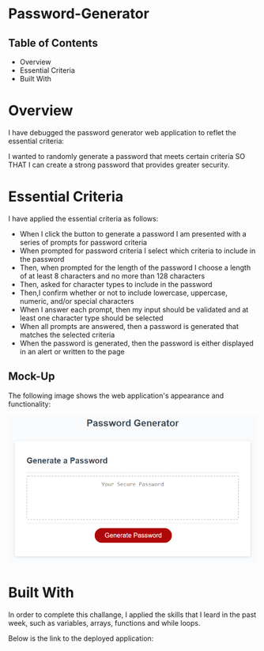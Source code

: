 # Password-Generator


## Table of Contents

* Overview
* Essential Criteria
* Built With


# Overview

I have debugged the password generator web application to reflet the essential criteria:

I wanted to randomly generate a password that meets certain criteria SO THAT I can create a strong password that provides greater security. 

# Essential Criteria 

I have applied the essential criteria as follows:

* When I click the button to generate a password I am presented with a series of prompts for password criteria
* When prompted for password criteria I select which criteria to include in the password
* Then, when prompted for the length of the password I choose a length of at least 8 characters and no more than 128 characters
* Then, asked for character types to include in the password
* Then,I confirm whether or not to include lowercase, uppercase, numeric, and/or special characters
* When I answer each prompt, then my input should be validated and at least one character type should be selected
* When all prompts are answered, then a password is generated that matches the selected criteria
* When the password is generated, then the password is either displayed in an alert or written to the page

## Mock-Up

The following image shows the web application's appearance and functionality:

![The Password Generator application displays a red button to "Generate Password".](./Assets/03-javascript-homework-demo.png)

# Built With

In order to complete this challange, I applied the skills that I leard in the past week, such as variables, arrays, functions and while loops. 


Below is the link to the deployed application: 


